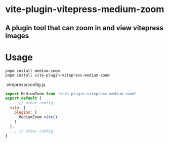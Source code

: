 ﻿# vite-plugin-vitepress-medium-zoom
## A plugin tool that can zoom in and view vitepress images

# Usage
```shell
pnpm install medium-zoom
pnpm install vite-plugin-vitepress-medium-zoom
```
.virepress/config.js
```js
import MediumZoom from "vite-plugin-vitepress-medium-zoom"
export default {
  ... // other config
  vite: {
    plugins: [
      MediumZoom.vite()
    ]
  },
  ... // other config
}
```
